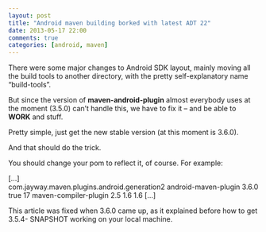 ```yaml
---
layout: post
title: "Android maven building borked with latest ADT 22"
date: 2013-05-17 22:00
comments: true
categories: [android, maven]
---
```


There were some major changes to Android 
SDK layout, mainly moving all the build tools to another directory, with the pretty self-explanatory name “build-tools”.

But since the version of 
**maven-android-plugin**
 almost everybody uses at the moment (3.5.0) can’t handle this, we have to fix it – and be able to 
**WORK**
 and stuff.

Pretty simple, just get the new stable version (at this moment is 3.6.0).

And that should do the trick.

You should change your pom to reflect it, of course. For example:

[...]     
    <build>
        <plugins>
            <plugin>
                <groupId>com.jayway.maven.plugins.android.generation2</groupId>
                <artifactId>android-maven-plugin</artifactId>
                <version>3.6.0</version>
                <extensions>true</extensions>
                <configuration>
                    <sdk>
                        <platform>17</platform>
                    </sdk>
                </configuration>
            </plugin>
            <plugin>
                <artifactId>maven-compiler-plugin</artifactId>
                <version>2.5</version>
                <configuration>
                    <source>1.6</source>
                    <target>1.6</target>
                </configuration>
            </plugin>
        </plugins>
    </build>
[...]

This article was fixed when 3.6.0 came up, as it explained before how to get 3.5.4-
SNAPSHOT working on your local machine.